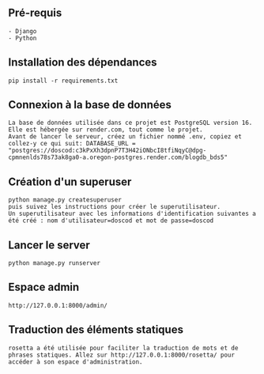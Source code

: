 ## Pré-requis
    - Django
    - Python
## Installation des dépendances
    pip install -r requirements.txt

## Connexion à la base de données
    La base de données utilisée dans ce projet est PostgreSQL version 16.
    Elle est hébergée sur render.com, tout comme le projet.
    Avant de lancer le serveur, créez un fichier nommé .env, copiez et collez-y ce qui suit: DATABASE_URL = "postgres://doscod:c3kPxXh3dpnP7T3H42iONbcI8tfiNqyC@dpg-cpmnenlds78s73ak8ga0-a.oregon-postgres.render.com/blogdb_bds5"

## Création d'un superuser 
    python manage.py createsuperuser
    puis suivez les instructions pour créer le superutilisateur.
    Un superutilisateur avec les informations d'identification suivantes a été créé : nom d'utilisateur=doscod et mot de passe=doscod
    
## Lancer le server
    python manage.py runserver

## Espace admin
    http://127.0.0.1:8000/admin/

## Traduction des éléments statiques
    rosetta a été utilisée pour faciliter la traduction de mots et de phrases statiques. Allez sur http://127.0.0.1:8000/rosetta/ pour accéder à son espace d'administration.
